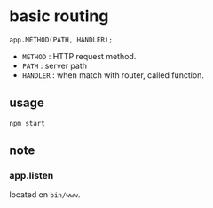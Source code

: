 # basic routing

```shell
app.METHOD(PATH, HANDLER);
```

- `METHOD` : HTTP request method.
- `PATH` : server path
- `HANDLER` : when match with router, called function.

## usage

```shell
npm start
```

## note

### app.listen

located on `bin/www`.
